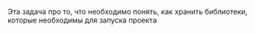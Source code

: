 Эта задача про то, что необходимо понять, как хранить библиотеки, которые необходимы для запуска проекта 